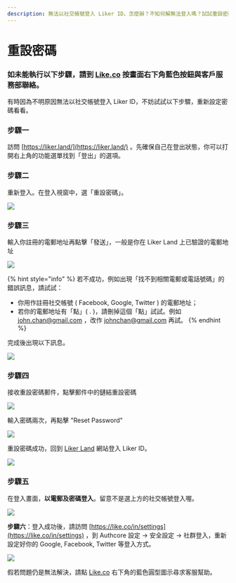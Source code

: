 ```yaml
---
description: 無法以社交帳號登入 Liker ID，怎麼辦？不知何解無法登入嗎？試試重設密碼吧！
---
```


# 重設密碼

### 如未能執行以下步驟，請到 [Like.co](https://like.co/) 按畫面右下角藍色按鈕與客戶服務部聯絡。

有時因為不明原因無法以社交帳號登入 Liker ID，不妨試試以下步驟，重新設定密碼看看。

### **步驟一**

訪問 [https://liker.land/](https://liker.land/)  。先確保自己在登出狀態，你可以打開右上角的功能選單找到「登出」的選項。

### **步驟二**

重新登入。在登入視窗中，選「重設密碼」。  


![](../../.gitbook/assets/resetpassword-1.png)

### 步驟三

輸入你註冊的電郵地址再點擊「發送」，一般是你在 Liker Land 上已驗證的電郵地址

![](../../.gitbook/assets/resetpassword-2.png)

{% hint style="info" %}
若不成功，例如出現「找不到相關電郵或電話號碼」的錯誤訊息，請試試：

* 你用作註冊社交帳號 \( Facebook, Google, Twitter \) 的電郵地址；
* 若你的電郵地址有「點」\( . \)，請刪掉這個「點」試試。例如 john.chan@gmail.com ，改作 johnchan@gmail.com 再試。
{% endhint %}

完成後出現以下訊息。

![](../../.gitbook/assets/resetpassword-3.png)

### **步驟四**

接收重設密碼郵件，點擊郵件中的鏈結重設密碼

![](../../.gitbook/assets/resetpassword-4.png)

輸入密碼兩次，再點擊 "Reset Password"

![](../../.gitbook/assets/resetpassword-5.png)

重設密碼成功，回到 [Liker Land](https://liker.land/) 網站登入 Liker ID。

![](../../.gitbook/assets/resetpassword-6.png)

### **步驟五**

在登入畫面，**以電郵及密碼登入**。留意不是選上方的社交帳號登入喔。

![](../../.gitbook/assets/resetpassword-7.png)

**步驟六**：登入成功後，請訪問 [https://like.co/in/settings](https://like.co/in/settings) ，到 Authcore 設定 → 安全設定 → 社群登入，重新設定好你的 Google, Facebook, Twitter 等登入方式。

![](../../.gitbook/assets/social-media-logins-1.png)

假若問題仍是無法解決，請點 [Like.co](https://like.co/) 右下角的藍色圓型圖示尋求客服幫助。

